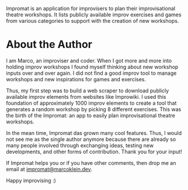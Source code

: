 Impromat is an application for improvisers to plan their improvisational theatre workshops. It lists publicly available improv exercises and games from various categories to support with the creation of new workshops.

# About the Author

I am Marco, an improviser and coder. When I got more and more into holding improv workshops I found myself thinking about new workshop inputs over and over again. I did not find a good improv tool to manage workshops and new inspirations for games and exercises.

Thus, my first step was to build a web scraper to download publicly available improv elements from websites like Improwiki. I used this foundation of approximately 1000 improv elements to create a tool that generates a random workshop by picking 8 different exercises. This was the birth of the Impromat: an app to easily plan improvisational theatre workshops.

In the mean time, Impromat das grown many cool features. Thus, I would not see me as the single author anymore because there are already so many people involved through exchanging ideas, testing new developments, and other forms of contribution. Thank you for your input!

If Impromat helps you or if you have other comments, then drop me an email at [impromat@marcoklein.dev](mailto:impromat@marcoklein.dev).

Happy improvising :)
